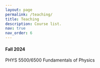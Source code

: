 ```yaml
---
layout: page
permalink: /teaching/
title: Teaching
description: Course list.
nav: true
nav_order: 6
---
```


<h4>Fall 2024</h4>
PHYS 5500/6500 Fundamentals of Physics
